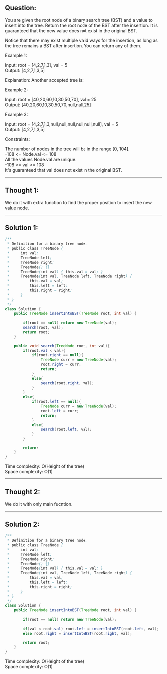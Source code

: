 ## Question:

You are given the root node of a binary search tree (BST) and a value to insert into the tree. Return the root node of the BST after the insertion. It is guaranteed that the new value does not exist in the original BST.  

Notice that there may exist multiple valid ways for the insertion, as long as the tree remains a BST after insertion. You can return any of them.  

Example 1:  

Input: root = [4,2,7,1,3], val = 5  
Output: [4,2,7,1,3,5]  

Explanation: Another accepted tree is:  

Example 2:  

Input: root = [40,20,60,10,30,50,70], val = 25  
Output: [40,20,60,10,30,50,70,null,null,25]  

Example 3:  

Input: root = [4,2,7,1,3,null,null,null,null,null,null], val = 5  
Output: [4,2,7,1,3,5]  

Constraints:  

The number of nodes in the tree will be in the range [0, 104].  
-108 <= Node.val <= 108  
All the values Node.val are unique.  
-108 <= val <= 108  
It's guaranteed that val does not exist in the original BST.  

---
## Thought 1:
We do it with extra function to find the proper position to insert the new value node.

---
## Solution 1:
```Java
/**
 * Definition for a binary tree node.
 * public class TreeNode {
 *     int val;
 *     TreeNode left;
 *     TreeNode right;
 *     TreeNode() {}
 *     TreeNode(int val) { this.val = val; }
 *     TreeNode(int val, TreeNode left, TreeNode right) {
 *         this.val = val;
 *         this.left = left;
 *         this.right = right;
 *     }
 * }
 */
class Solution {
    public TreeNode insertIntoBST(TreeNode root, int val) {
        
        if(root == null) return new TreeNode(val);
        search(root, val);
        return root;
    }

    public void search(TreeNode root, int val){
        if(root.val < val){
            if(root.right == null){
                TreeNode curr = new TreeNode(val);
                root.right = curr;
                return;
            }
            else{
                search(root.right, val);
            }
        }
        else{
            if(root.left == null){
                TreeNode curr = new TreeNode(val);
                root.left = curr;
                return;
            }
            else{
                search(root.left, val);
            }
        }

        return;
    }
}
```
Time complexity: O(Height of the tree)  
Space complexity: O(1)

---
## Thought 2:
We do it with only main fucntion.

---
## Solution 2:
```Java
/**
 * Definition for a binary tree node.
 * public class TreeNode {
 *     int val;
 *     TreeNode left;
 *     TreeNode right;
 *     TreeNode() {}
 *     TreeNode(int val) { this.val = val; }
 *     TreeNode(int val, TreeNode left, TreeNode right) {
 *         this.val = val;
 *         this.left = left;
 *         this.right = right;
 *     }
 * }
 */
class Solution {
    public TreeNode insertIntoBST(TreeNode root, int val) {
        
        if(root == null) return new TreeNode(val);
        
        if(val < root.val) root.left = insertIntoBST(root.left, val);
        else root.right = insertIntoBST(root.right, val);

        return root;
    }
}
```
Time complexity: O(Height of the tree)  
Space complexity: O(1)
